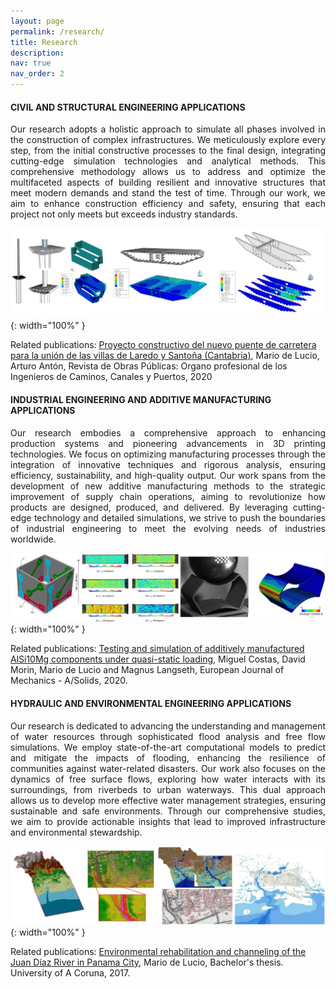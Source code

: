 ```yaml
---
layout: page
permalink: /research/
title: Research
description:
nav: true
nav_order: 2
---
```


#### CIVIL AND STRUCTURAL ENGINEERING APPLICATIONS

<p style="text-align: justify;">
Our research adopts a holistic approach to simulate all phases involved in the construction of complex infrastructures. We meticulously explore every step, from the initial constructive processes to the final design, integrating cutting-edge simulation technologies and analytical methods. This comprehensive methodology allows us to address and optimize the multifaceted aspects of building resilient and innovative structures that meet modern demands and stand the test of time. Through our work, we aim to enhance construction efficiency and safety, ensuring that each project not only meets but exceeds industry standards. 
</p>

![CIVIL](/assets/img/CIVIL.jpg){: width="100%" }

Related publications: [Proyecto constructivo del nuevo puente de carretera para la unión de las villas de Laredo y Santoña (Cantabria)](https://dialnet.unirioja.es/servlet/articulo?codigo=7486537), Mario de Lucio, Arturo Antón, Revista de Obras Públicas: Organo profesional de los Ingenieros de Caminos, Canales y Puertos, 2020

#### INDUSTRIAL ENGINEERING AND ADDITIVE MANUFACTURING APPLICATIONS

<p style="text-align: justify;">
Our research embodies a comprehensive approach to enhancing production systems and pioneering advancements in 3D printing technologies. We focus on optimizing manufacturing processes through the integration of innovative techniques and rigorous analysis, ensuring efficiency, sustainability, and high-quality output. Our work spans from the development of new additive manufacturing methods to the strategic improvement of supply chain operations, aiming to revolutionize how products are designed, produced, and delivered. By leveraging cutting-edge technology and detailed simulations, we strive to push the boundaries of industrial engineering to meet the evolving needs of industries worldwide.
</p>

![INDUSTRIAL](/assets/img/INDUSTRIAL.jpg){: width="100%" }

Related publications: [Testing and simulation of additively manufactured AlSi10Mg components under quasi-static loading](https://www.sciencedirect.com/science/article/pii/S0997753819306758), Miguel Costas, David Morin, Mario de Lucio and Magnus Langseth, European Journal of Mechanics - A/Solids, 2020.

#### HYDRAULIC AND ENVIRONMENTAL ENGINEERING APPLICATIONS

<p style="text-align: justify;">
Our research is dedicated to advancing the understanding and management of water resources through sophisticated flood analysis and free flow simulations. We employ state-of-the-art computational models to predict and mitigate the impacts of flooding, enhancing the resilience of communities against water-related disasters. Our work also focuses on the dynamics of free surface flows, exploring how water interacts with its surroundings, from riverbeds to urban waterways. This dual approach allows us to develop more effective water management strategies, ensuring sustainable and safe environments. Through our comprehensive studies, we aim to provide actionable insights that lead to improved infrastructure and environmental stewardship.
</p>

![HYDRAULIC](/assets/img/HYDRAULIC.jpg){: width="100%" }

Related publications: [Environmental rehabilitation and channeling of the Juan Díaz River in Panama City](https://ruc.udc.es/dspace/handle/2183/19429), Mario de Lucio, Bachelor's thesis. University of A Coruna, 2017.
